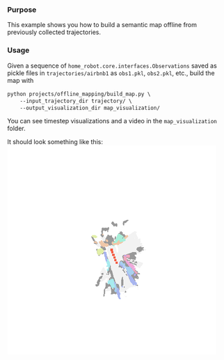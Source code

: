 ### Purpose

This example shows you how to build a semantic map offline from previously collected trajectories.

### Usage
Given a sequence of `home_robot.core.interfaces.Observations` saved as pickle files in `trajectories/airbnb1` as `obs1.pkl`, `obs2.pkl`, etc., build the map with
```
python projects/offline_mapping/build_map.py \
    --input_trajectory_dir trajectory/ \
    --output_visualization_dir map_visualization/
```
You can see timestep visualizations and a video in the `map_visualization` folder.

It should look something like this:
![](airbnb1.png)

